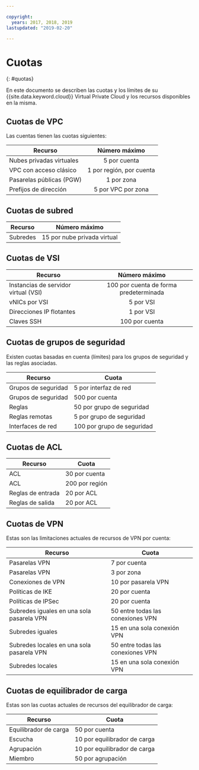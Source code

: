 ```yaml
---

copyright:
  years: 2017, 2018, 2019
lastupdated: "2019-02-20"

---
```

# Cuotas
{: #quotas}

En este documento se describen las cuotas y los límites de su {{site.data.keyword.cloud}} Virtual Private Cloud y los recursos disponibles en la misma.

## Cuotas de VPC

Las cuentas tienen las cuotas siguientes:

|   Recurso     | Número máximo |
| ------- | :------: |
| Nubes privadas virtuales | 5 por cuenta|
| VPC con acceso clásico | 1 por región, por cuenta |
| Pasarelas públicas (PGW) | 1 por zona |
| Prefijos de dirección | 5 por VPC por zona |

## Cuotas de subred

|   Recurso     | Número máximo |
| ------- | :------: |
| Subredes | 15 por nube privada virtual |


## Cuotas de VSI
|   Recurso     | Número máximo |
| ------- | :------: |
| Instancias de servidor virtual (VSI) | 100 por cuenta de forma predeterminada |
| vNICs por VSI | 5 por VSI |
| Direcciones IP flotantes | 1 por VSI |
| Claves SSH | 100 por cuenta |


## Cuotas de grupos de seguridad

Existen cuotas basadas en cuenta (límites) para los grupos de seguridad y las reglas asociadas.

|Recurso|Cuota|
|--------|-----|
|Grupos de seguridad|5 por interfaz de red|
|Grupos de seguridad|500 por cuenta|
|Reglas|50 por grupo de seguridad|
|Reglas remotas |5 por grupo de seguridad|
|Interfaces de red|100 por grupo de seguridad|

## Cuotas de ACL

|Recurso|Cuota|
|--------|-----|
|ACL| 30 por cuenta|
|ACL |200 por región |
|Reglas de entrada|20 por ACL |
|Reglas de salida |20 por ACL |

## Cuotas de VPN

Estas son las limitaciones actuales de recursos de VPN por cuenta:

|Recurso|Cuota|
|--------|-----|
| Pasarelas VPN| 7 por cuenta |
| Pasarelas VPN | 3 por zona |
| Conexiones de VPN | 10 por pasarela VPN |
| Políticas de IKE | 20 por cuenta |
| Políticas de IPSec | 20 por cuenta |
| Subredes iguales en una sola pasarela VPN | 50 entre todas las conexiones VPN|
| Subredes iguales  | 15 en una sola conexión VPN|
| Subredes locales en una sola pasarela VPN | 50 entre todas las conexiones VPN|
| Subredes locales |  15 en una sola conexión VPN |


## Cuotas de equilibrador de carga

Estas son las cuotas actuales de recursos del equilibrador de carga:

|Recurso|Cuota|
|--------|-----|
| Equilibrador de carga | 50 por cuenta |
| Escucha | 10 por equilibrador de carga |
| Agrupación | 10 por equilibrador de carga |
| Miembro | 50 por agrupación |
